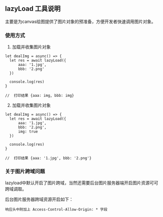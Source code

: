 ## lazyLoad 工具说明

主要是为canvas绘图提供了图片对象的预准备，方便开发者快速调用图片对象。

### 使用方式

1. 加载并收集图片对象

```
let dealImg = async() => {
  let res = await lazyLoad({
      aaa: '1.jpg',
      bbb: '2.png'
  })

  console.log(res)
}

//  打印结果 {aaa: img, bbb: img}
```

2. 加载并收集图片对象

```
let dealImg = async() => {
  let res = await lazyLoad({
      aaa: '1.jpg',
      bbb: '2.png',
      img: true
  })

  console.log(res)
}

//  打印结果 {aaa: '1.jpg', bbb: '2.png'}
```


### 关于图片跨域问题

lazyload中默认开启了图片跨域，当然还需要后台图片服务器端开启图片资源可可跨域调取。

后台图片服务器跨域资源开启如下：

```
响应头中附加上 Access-Control-Allow-Origin: * 字段
```